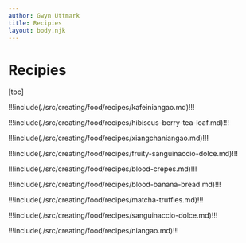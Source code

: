 ```yaml
---
author: Gwyn Uttmark
title: Recipies
layout: body.njk
---
```


# Recipies

[toc]

!!!include(./src/creating/food/recipes/kafeiniangao.md)!!!

!!!include(./src/creating/food/recipes/hibiscus-berry-tea-loaf.md)!!!

!!!include(./src/creating/food/recipes/xiangchaniangao.md)!!!

!!!include(./src/creating/food/recipes/fruity-sanguinaccio-dolce.md)!!!

!!!include(./src/creating/food/recipes/blood-crepes.md)!!!

!!!include(./src/creating/food/recipes/blood-banana-bread.md)!!!

!!!include(./src/creating/food/recipes/matcha-truffles.md)!!!

!!!include(./src/creating/food/recipes/sanguinaccio-dolce.md)!!!

!!!include(./src/creating/food/recipes/niangao.md)!!!




